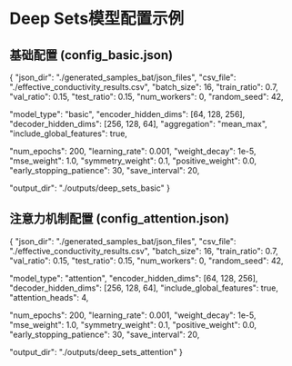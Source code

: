 # Deep Sets模型配置示例

## 基础配置 (config_basic.json)
{
  "json_dir": "./generated_samples_bat/json_files",
  "csv_file": "./effective_conductivity_results.csv",
  "batch_size": 16,
  "train_ratio": 0.7,
  "val_ratio": 0.15,
  "test_ratio": 0.15,
  "num_workers": 0,
  "random_seed": 42,
  
  "model_type": "basic",
  "encoder_hidden_dims": [64, 128, 256],
  "decoder_hidden_dims": [256, 128, 64],
  "aggregation": "mean_max",
  "include_global_features": true,
  
  "num_epochs": 200,
  "learning_rate": 0.001,
  "weight_decay": 1e-5,
  "mse_weight": 1.0,
  "symmetry_weight": 0.1,
  "positive_weight": 0.0,
  "early_stopping_patience": 30,
  "save_interval": 20,
  
  "output_dir": "./outputs/deep_sets_basic"
}

## 注意力机制配置 (config_attention.json)
{
  "json_dir": "./generated_samples_bat/json_files",
  "csv_file": "./effective_conductivity_results.csv",
  "batch_size": 16,
  "train_ratio": 0.7,
  "val_ratio": 0.15,
  "test_ratio": 0.15,
  "num_workers": 0,
  "random_seed": 42,
  
  "model_type": "attention",
  "encoder_hidden_dims": [64, 128, 256],
  "decoder_hidden_dims": [256, 128, 64],
  "include_global_features": true,
  "attention_heads": 4,
  
  "num_epochs": 200,
  "learning_rate": 0.001,
  "weight_decay": 1e-5,
  "mse_weight": 1.0,
  "symmetry_weight": 0.1,
  "positive_weight": 0.0,
  "early_stopping_patience": 30,
  "save_interval": 20,
  
  "output_dir": "./outputs/deep_sets_attention"
}
